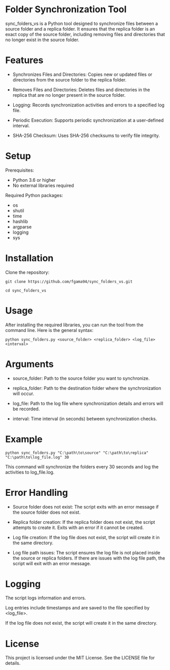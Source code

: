 # Folder Synchronization Tool

sync_folders_vs is a Python tool designed to synchronize files between a source folder and a replica folder. It ensures that the replica folder is an exact copy of the source folder, including removing files and directories that no longer exist in the source folder.



# Features

- Synchronizes Files and Directories: Copies new or updated files or directories from the source folder to the replica folder.

- Removes Files and Directories: Deletes files and directories in the replica that are no longer present in the source folder.

- Logging: Records synchronization activities and errors to a specified log file.

- Periodic Execution: Supports periodic synchronization at a user-defined interval.

- SHA-256 Checksum: Uses SHA-256 checksums to verify file integrity.



# Setup

Prerequisites:

- Python 3.6 or higher
- No external libraries required


Required Python packages:
  
- os
- shutil
- time
- hashlib
- argparse
- logging
- sys



# Installation

Clone the repository:

    git clone https://github.com/fgama94/sync_folders_vs.git
  
    cd sync_folders_vs



# Usage

After installing the required libraries, you can run the tool from the command line. Here is the general syntax:

    python sync_folders.py <source_folder> <replica_folder> <log_file> <interval>



# Arguments

- source_folder: Path to the source folder you want to synchronize.

- replica_folder: Path to the destination folder where the synchronization will occur.

- log_file: Path to the log file where synchronization details and errors will be recorded.

- interval: Time interval (in seconds) between synchronization checks.



# Example

    python sync_folders.py "C:\path\to\source" "C:\path\to\replica" "C:\path\to\log_file.log" 30

This command will synchronize the folders every 30 seconds and log the activities to log_file.log.



# Error Handling

- Source folder does not exist: The script exits with an error message if the source folder does not exist.

- Replica folder creation: If the replica folder does not exist, the script attempts to create it. Exits with an error if it cannot be created.

- Log file creation: If the log file does not exist, the script will create it in the same directory.

- Log file path issues: The script ensures the log file is not placed inside the source or replica folders. If there are issues with the log file path, the script will exit with an error message.



# Logging

The script logs information and errors. 

Log entries include timestamps and are saved to the file specified by <log_file>.

If the log file does not exist, the script will create it in the same directory.



# License

This project is licensed under the MIT License. See the LICENSE file for details.
